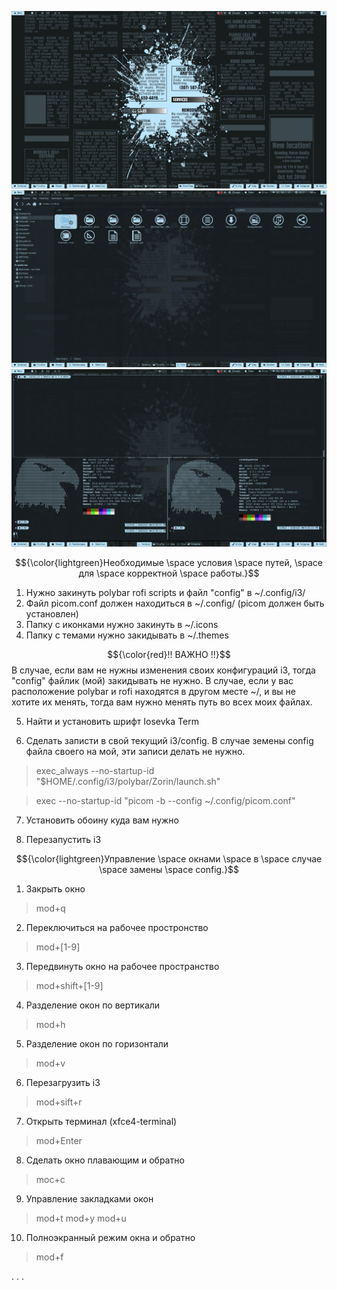 ![](./screenshots/gitScreen3.png)
![](./screenshots/gitScreen2.png)
![](./screenshots/gitScreen1.png)

$${\color{lightgreen}Необходимые \space условия \space путей, \space для \space корректной \space работы.}$$

1. Нужно закинуть polybar rofi scripts и файл "config" в ~/.config/i3/
2. Файл picom.conf должен находиться в ~/.config/ (picom должен быть установлен)
3. Папку с иконками нужно закинуть в ~/.icons
4. Папку с темами нужно закидывать в ~/.themes

$${\color{red}!! ВАЖНО !!}$$
В случае, если вам не нужны изменения своих конфигураций i3, тогда "config" файлик (мой) закидывать не нужно.
В случае, если у вас расположение polybar и rofi находятся в другом месте ~/, и вы не хотите их менять, тогда вам нужно менять путь во всех моих файлах.

5. Найти и установить шрифт Iosevka Term

6. Сделать записти в свой текущий i3/config. В случае земены config файла своего на мой, эти записи делать не нужно.


> exec_always --no-startup-id "$HOME/.config/i3/polybar/Zorin/launch.sh"

> exec --no-startup-id "picom -b --config ~/.config/picom.conf"

7. Установить обоину куда вам нужно

8. Перезапустить i3


$${\color{lightgreen}Управление \space окнами \space в \space случае \space замены \space config.}$$

1. Закрыть окно
> mod+q

2. Переключиться на рабочее простронство
> mod+[1-9]

3. Передвинуть окно на рабочее пространство
> mod+shift+[1-9]

4. Разделение окон по вертикали
> mod+h

5. Разделение окон по горизонтали
> mod+v

6. Перезагрузить i3
> mod+sift+r

7. Открыть терминал (xfce4-terminal)
> mod+Enter

8. Сделать окно плавающим и обратно
> moc+c

9. Управление закладками окон
> mod+t
> mod+y
> mod+u

10. Полноэкранный режим окна и обратно
> mod+f

.
.
.